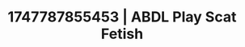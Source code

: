 ---
categories:
- Skin worship
- Glory hole
- Erotic AI content
- After dark play
- Safe for work
image: /assets/images/1747787855453.jpg
layout: post
seo:
  description: Featured content with high-quality ABDL Play, Scat Fetish. HD images
    available.
  keywords: ABDL Play, Scat Fetish
  og_image: /assets/images/1747787855453.jpg
  schema_type: VisualArtwork
tags:
- '#1747787855453'
- ABDL Play
- Scat Fetish
title: 1747787855453 | ABDL Play Scat Fetish
---